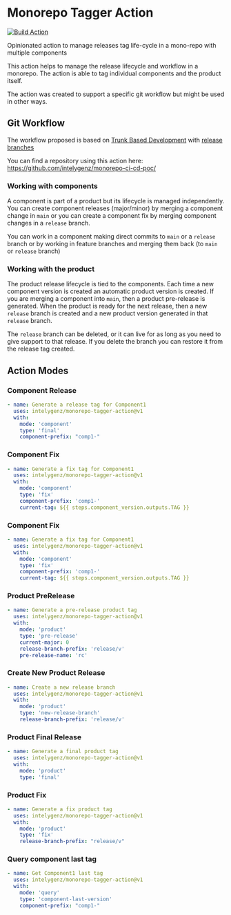 # Monorepo Tagger Action

[![Build Action](https://github.com/intelygenz/monorepo-tagger-action/actions/workflows/release.yml/badge.svg)](https://github.com/intelygenz/monorepo-tagger-action/actions/workflows/release.yml)

Opinionated action to manage releases tag life-cycle in a mono-repo with multiple components

This action helps to manage the release lifecycle and workflow in a monorepo. The action is able to tag individual 
components and the product itself.

The action was created to support a specific git workflow but might be used in other ways.

## Git Workflow

The workflow proposed is based on [Trunk Based Development](https://trunkbaseddevelopment.com/) with 
[release branches](https://trunkbaseddevelopment.com/branch-for-release/)

You can find a repository using this action here: https://github.com/intelygenz/monorepo-ci-cd-poc/

### Working with components

A component is part of a product but its lifecycle is managed independently. You can create component releases (major/minor)
by merging a component change in `main` or you can create a component fix by merging component changes in a `release` branch.

You can work in a component making direct commits to `main` or a `release` branch or by working in feature branches and
merging them back (to `main` or `release` branch)

### Working with the product

The product release lifecycle is tied to the components. Each time a new component version is created an automatic product
version is created. If you are merging a component into `main`, then a product pre-release is generated. When the product
is ready for the next release, then a new `release` branch is created and a new product version generated in that `release` branch.

The `release` branch can be deleted, or it can live for as long as you need to give support to that release. If you delete
the branch you can restore it from the release tag created.

## Action Modes

### Component Release

```yaml
- name: Generate a release tag for Component1
  uses: intelygenz/monorepo-tagger-action@v1
  with:
    mode: 'component'
    type: 'final'
    component-prefix: "comp1-"
```

### Component Fix

```yaml
- name: Generate a fix tag for Component1
  uses: intelygenz/monorepo-tagger-action@v1
  with:
    mode: 'component'
    type: 'fix'
    component-prefix: 'comp1-'
    current-tag: ${{ steps.component_version.outputs.TAG }}
```

### Component Fix

```yaml
- name: Generate a fix tag for Component1
  uses: intelygenz/monorepo-tagger-action@v1
  with:
    mode: 'component'
    type: 'fix'
    component-prefix: 'comp1-'
    current-tag: ${{ steps.component_version.outputs.TAG }}
```

### Product PreRelease  

```yaml
- name: Generate a pre-release product tag
  uses: intelygenz/monorepo-tagger-action@v1
  with:
    mode: 'product'
    type: 'pre-release'
    current-major: 0
    release-branch-prefix: 'release/v'
    pre-release-name: 'rc'
```

### Create New Product Release

```yaml
- name: Create a new release branch
  uses: intelygenz/monorepo-tagger-action@v1
  with:
    mode: 'product'
    type: 'new-release-branch'
    release-branch-prefix: 'release/v'
```

### Product Final Release

```yaml
- name: Generate a final product tag
  uses: intelygenz/monorepo-tagger-action@v1
  with:
    mode: 'product'
    type: 'final'
```

### Product Fix

```yaml
- name: Generate a fix product tag
  uses: intelygenz/monorepo-tagger-action@v1
  with:
    mode: 'product'
    type: 'fix'
    release-branch-prefix: "release/v"
```

### Query component last tag

```yaml
- name: Get Component1 last tag
  uses: intelygenz/monorepo-tagger-action@v1
  with:
    mode: 'query'
    type: 'component-last-version'
    component-prefix: "comp1-"
```